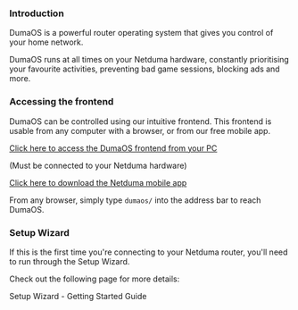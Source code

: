 ### Introduction

DumaOS is a powerful router operating system that gives you control of your home network.

DumaOS runs at all times on your Netduma hardware, constantly prioritising your favourite activities, preventing bad game sessions, blocking ads and more.

### Accessing the frontend

DumaOS can be controlled using our intuitive frontend. This frontend is usable from any computer with a browser, or from our free mobile app.

[Click here to access the DumaOS frontend from your PC](http://dumaos/)

(Must be connected to your Netduma hardware)

[Click here to download the Netduma mobile app]([https://mobile.dumaos.com/](https://mobile.dumaos.com/))

From any browser, simply type `dumaos/` into the address bar to reach DumaOS.

### Setup Wizard

If this is the first time you're connecting to your Netduma router, you'll need to run through the Setup Wizard. 

Check out the following page for more details:

Setup Wizard - Getting Started Guide
